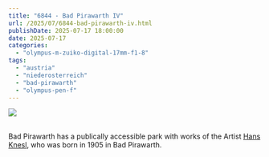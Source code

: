 ```yaml
---
title: "6844 - Bad Pirawarth IV"
url: /2025/07/6844-bad-pirawarth-iv.html
publishDate: 2025-07-17 18:00:00
date: 2025-07-17
categories:
  - "olympus-m-zuiko-digital-17mm-f1-8"
tags:
  - "austria"
  - "niederosterreich"
  - "bad-pirawarth"
  - "olympus-pen-f"
---
```

<div class="container">
<div class="center"><a target="_blank" href="https://d25zfm9zpd7gm5.cloudfront.net/1200x1200/2021/20210307_145045_lr.jpg"><img class="webfeedsFeaturedVisual" src="https://d25zfm9zpd7gm5.cloudfront.net/0600x0600/2021/20210307_145045_lr.jpg" /></a></div>
</div>
<br />

Bad Pirawarth has a publically accessible park with works of
the Artist [Hans
Knesl](https://de.wikipedia.org/wiki/Hans_Knesl), who was
born in 1905 in Bad Pirawarth.
